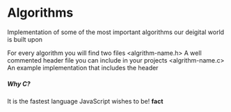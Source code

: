 <h1>Algorithms</h1>

Implementation of some of the most important algorithms our deigital world is built upon

For every algorithm you will find two files
    <algrithm-name.h> 
        A well commented header file you can include in your projects
    <algrithm-name.c>
    An example implementation that includes the header

<h5> Why C?  </h5>
It is the fastest language JavaScript wishes to be! <b>fact</b>